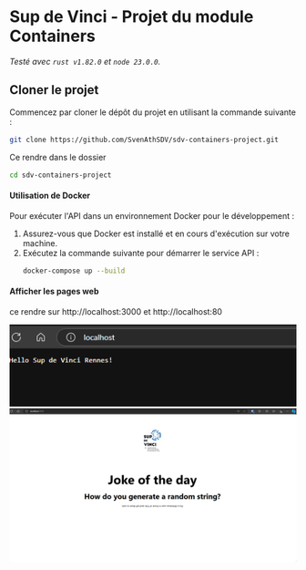 # Sup de Vinci - Projet du module Containers

*Testé avec `rust v1.82.0` et `node 23.0.0`.*

## Cloner le projet

Commencez par cloner le dépôt du projet en utilisant la commande suivante :

```bash
git clone https://github.com/SvenAthSDV/sdv-containers-project.git
```

Ce rendre dans le dossier
```bash
cd sdv-containers-project
```

#### Utilisation de Docker

Pour exécuter l'API dans un environnement Docker pour le développement :

1. Assurez-vous que Docker est installé et en cours d'exécution sur votre machine.
2. Exécutez la commande suivante pour démarrer le service API :
   ```bash
   docker-compose up --build
   ```

#### Afficher les pages web

ce rendre sur http://localhost:3000 et http://localhost:80

![screenshot](01.png)
![screenshot](02.png)
